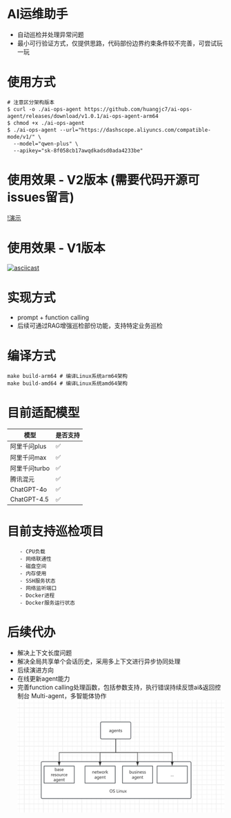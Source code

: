 # AI运维助手
* 自动巡检并处理异常问题
* 最小可行验证方式，仅提供思路，代码部份边界约束条件较不完善，可尝试玩一玩
# 使用方式
```shell
# 注意区分架构版本
$ curl -o ./ai-ops-agent https://github.com/huangjc7/ai-ops-agent/releases/download/v1.0.1/ai-ops-agent-arm64
$ chmod +x ./ai-ops-agent
$ ./ai-ops-agent --url="https://dashscope.aliyuncs.com/compatible-mode/v1/" \
  --model="qwen-plus" \
  --apikey="sk-8f058cb17awqdkadsd0ada4233be"
```
# 使用效果 - V2版本 (需要代码开源可issues留言)
[!演示](./video/demo-v2.gif)

# 使用效果 - V1版本
[![asciicast](https://asciinema.org/a/Ht6kxUK5r8WeeHWNYRmsEezrr.svg)](https://asciinema.org/a/Ht6kxUK5r8WeeHWNYRmsEezrr)
# 实现方式
* prompt + function calling
* 后续可通过RAG增强巡检部份功能，支持特定业务巡检
# 编译方式
```shell
make build-arm64 # 编译Linux系统arm64架构
make build-amd64 # 编译Linux系统amd64架构
```
# 目前适配模型
| 模型        | 是否支持 |
|-----------|------|
| 阿里千问plus  | ✅    |
| 阿里千问max    | ✅    |
| 阿里千问turbo  | ✅    |
| 腾讯混元      | ✅    |
| ChatGPT-4o | ✅    |
| ChatGPT-4.5 | ✅    |
# 目前支持巡检项目
```text
    - CPU负载
    - 网络联通性
    - 磁盘空间
    - 内存使用
    - SSH服务状态
    - 网络监听端口
    - Docker进程
    - Docker服务运行状态
```
# 后续代办
- 解决上下文长度问题
- 解决全局共享单个会话历史，采用多上下文进行异步协同处理
- 后续演进方向
- 在线更新agent能力
- 完善function calling处理函数，包括参数支持，执行错误持续反馈ai&返回控制台
Multi-agent，多智能体协作
![示例图片](img/1742663323334.jpg)